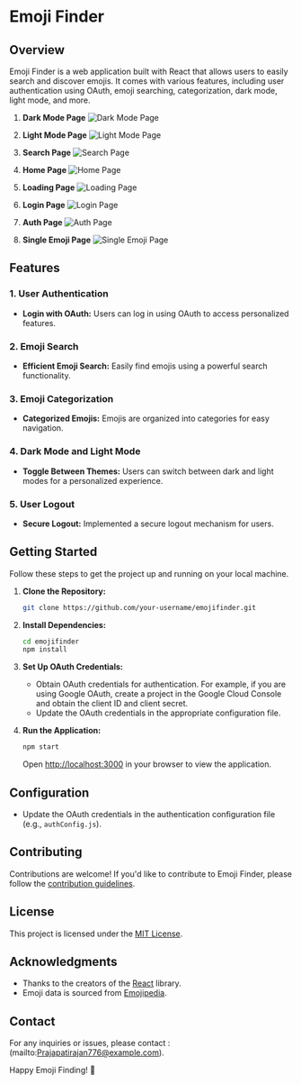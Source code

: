 # Emoji Finder

## Overview

Emoji Finder is a web application built with React that allows users to easily search and discover emojis. It comes with various features, including user authentication using OAuth, emoji searching, categorization, dark mode, light mode, and more.
1. **Dark Mode Page**
   ![Dark Mode Page](https://i.ibb.co/hYt5Brx/Screenshot-76.png)

2. **Light Mode Page**
   ![Light Mode Page](https://i.ibb.co/YRhJWbC/Screenshot-77.png)

3. **Search Page**
   ![Search Page](https://i.ibb.co/q97X9d0/Screenshot-78.png)

4. **Home Page**
   ![Home Page](https://i.ibb.co/30VPpBL/Screenshot-80.png)

5. **Loading Page**
   ![Loading Page](https://i.ibb.co/Fbp8TbX/Screenshot-81.png)

6. **Login Page**
   ![Login Page](https://i.ibb.co/s988FVW/Screenshot-82.png)

7. **Auth Page**
   ![Auth Page](https://i.ibb.co/njyQCFS/Screenshot-83.png)

8. **Single Emoji Page**
   ![Single Emoji Page](https://i.ibb.co/YZrPVsY/Screenshot-84.png)

## Features

### 1. User Authentication

- **Login with OAuth:** Users can log in using OAuth to access personalized features.

### 2. Emoji Search

- **Efficient Emoji Search:** Easily find emojis using a powerful search functionality.

### 3. Emoji Categorization

- **Categorized Emojis:** Emojis are organized into categories for easy navigation.

### 4. Dark Mode and Light Mode

- **Toggle Between Themes:** Users can switch between dark and light modes for a personalized experience.

### 5. User Logout

- **Secure Logout:** Implemented a secure logout mechanism for users.

## Getting Started

Follow these steps to get the project up and running on your local machine.

1. **Clone the Repository:**
   ```bash
   git clone https://github.com/your-username/emojifinder.git
   ```

2. **Install Dependencies:**
   ```bash
   cd emojifinder
   npm install
   ```

3. **Set Up OAuth Credentials:**
   - Obtain OAuth credentials for authentication. For example, if you are using Google OAuth, create a project in the Google Cloud Console and obtain the client ID and client secret.
   - Update the OAuth credentials in the appropriate configuration file.

4. **Run the Application:**
   ```bash
   npm start
   ```

   Open [http://localhost:3000](http://localhost:5173/) in your browser to view the application.

## Configuration

- Update the OAuth credentials in the authentication configuration file (e.g., `authConfig.js`).

## Contributing

Contributions are welcome! If you'd like to contribute to Emoji Finder, please follow the [contribution guidelines](CONTRIBUTING.md).

## License

This project is licensed under the [MIT License](LICENSE).

## Acknowledgments

- Thanks to the creators of the [React](https://reactjs.org/) library.
- Emoji data is sourced from [Emojipedia](https://emojipedia.org/).

## Contact

For any inquiries or issues, please contact : (mailto:Prajapatirajan776@example.com).

Happy Emoji Finding! 🚀
